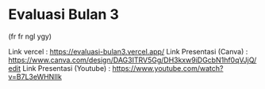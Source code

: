 # Evaluasi Bulan 3
(fr fr ngl ygy)

Link vercel : https://evaluasi-bulan3.vercel.app/
Link Presentasi (Canva) :  https://www.canva.com/design/DAG3ITRV5Gg/DH3kxw9iDGcbN1hf0qVJjQ/edit
Link Presentasi (Youtube) : https://www.youtube.com/watch?v=B7L3eWHNIIk
